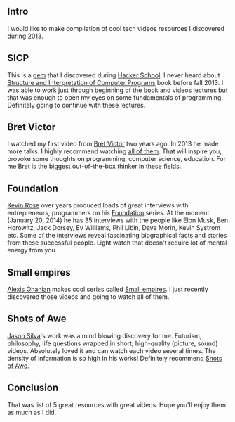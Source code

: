 <!--
name: Five tech videos collections
description: Five tech videos collections
author: Anton Podviaznikov
author_email: anton@hashobject.com
author_url: http://twitter.com/podviaznikov
author_github: podviaznikov
author_twitter: podviaznikov
author_avatar: /images/anton-avatar.png
location: Kharkiv, Ukraine
date_created: 2014-01-20
date_modified: 2014-01-20
date_published: 2014-01-20
headline:
in_language: en
keywords: tech videos, videos collections, 2013 videos
discussion_url: https://github.com/hashobject/blog.hashobject.com/issues/12
canonical_url: http://blog.hashobject.com/5-tech-videos-collections
-->
## Intro

I would like to make compilation of cool tech videos resources I discovered during 2013.


## SICP

This is a [gem](https://www.youtube.com/watch?v=2Op3QLzMgSY&list=PL8FE88AA54363BC46) that I
discovered during [Hacker School](http://hackerschool.com). I never heard about
[Structure and Interpretation of Computer Programs](http://mitpress.mit.edu/sicp/full-text/book/book.html)
book before fall 2013. I was able to work just through beginning of the book and videos lectures
but that was enough to open my eyes on some fundamentals of programming. Definitely going to continue with
these lectures.


## Bret Victor

I watched my first video from [Bret Victor](http://worrydream.com/) two years ago. In 2013 he made more talks.
I highly recommend watching [all of them](https://vimeo.com/worrydream/videos). That will inspire you,
provoke some thoughts on programming, computer science, education. For me Bret is the biggest out-of-the-box
thinker in these fields.


## Foundation

[Kevin Rose](http://twitter.com/kevinrose) over years produced loads of great interviews with entrepreneurs, programmers on his [Foundation](http://foundation.bz/) series. At the moment (January 20, 2014) he has
35 interviews with the people like Elon Musk, Ben Horowitz, Jack Dorsey, Ev Williams, Phil Libin, Dave Morin,
Kevin Systrom etc. Some of the interviews reveal fascinating biographical facts and stories from these
successful people. Light watch that doesn't require lot of mental energy from you.


## Small empires

[Alexis Ohanian](https://twitter.com/alexisohanian) makes cool series called [Small empires](http://www.theverge.com/video/small-empires). I just recently discovered those videos and going to watch all of them.


## Shots of Awe

[Jason Silva](https://twitter.com/JasonSilva)'s work was a mind blowing discovery for me. Futurism, philosophy, life questions wrapped in short, high-quality (picture, sound) videos. Absolutely loved it and can watch each video several times. The density of information is so high in his works! Definitely recommend
[Shots of Awe](http://testtube.com/shotsofawe).

## Conclusion

That was list of 5 great resources with great videos. Hope you'll enjoy them as much as I did.